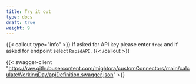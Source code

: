 ```yaml
---
title: Try it out
type: docs
draft: true
weight: 9
---
```


{{< callout type="info" >}}
    If asked for API key please enter `free` and if asked for endpoint select `RapidAPI`.
{{< /callout >}}

{{< swagger-client "https://raw.githubusercontent.com/mightora/customConnectors/main/calculateWorkingDay/apiDefinition.swagger.json" >}}
